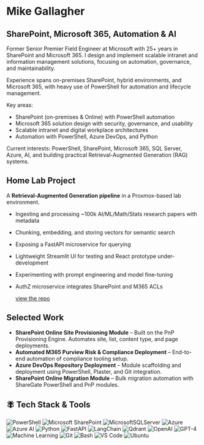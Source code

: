 # Mike Gallagher  
## SharePoint, Microsoft 365, Automation & AI  

Former Senior Premier Field Engineer at Microsoft with 25+ years in SharePoint and Microsoft 365. I design and implement scalable intranet and information management solutions, focusing on automation, governance, and maintainability.  

Experience spans on-premises SharePoint, hybrid environments, and Microsoft 365, with heavy use of PowerShell for automation and lifecycle management.  

Key areas:  
- SharePoint (on-premises & Online) with PowerShell automation  
- Microsoft 365 solution design with security, governance, and usability  
- Scalable intranet and digital workplace architectures  
- Automation with PowerShell, Azure DevOps, and Python  

Current interests: PowerShell, SharePoint, Microsoft 365, SQL Server, Azure, AI, and building practical Retrieval-Augmented Generation (RAG) systems.  


## Home Lab Project 

A **Retrieval-Augmented Generation pipeline** in a Proxmox-based lab environment.  
- Ingesting and processing ~100k AI/ML/Math/Stats research papers with metadata
- Chunking, embedding, and storing vectors for semantic search  
- Exposing a FastAPI microservice for querying  
- Lightweight Streamlit UI for testing and React prototype under-development
- Experimenting with prompt engineering and model fine-tuning
- AuthZ microservice integrates SharePoint and M365 ACLs
  
  [view the repo](https://github.com/lanternadev/lanterna-lab/blob/main/README.md)

## Selected Work  

- **SharePoint Online Site Provisioning Module** – Built on the PnP Provisioning Engine. Automates site, list, content type, and page deployments.  
- **Automated M365 Purview Risk & Compliance Deployment** – End-to-end automation of compliance tooling setup.  
- **Azure DevOps Repository Deployment** – Module scaffolding and deployment using PowerShell, Plaster, and Git integration.  
- **SharePoint Online Migration Module** – Bulk migration automation with ShareGate PowerShell and PnP modules.  

## 🪰 Tech Stack & Tools  

![PowerShell](https://img.shields.io/badge/PowerShell-%235391FE.svg?style=for-the-badge&logo=powershell&logoColor=white) ![Microsoft SharePoint](https://img.shields.io/badge/Microsoft_SharePoint-0078D4?style=for-the-badge&logo=microsoft-sharepoint&logoColor=white) ![MicrosoftSQLServer](https://img.shields.io/badge/Microsoft%20SQL%20Server-CC2927?style=for-the-badge&logo=microsoft%20sql%20server&logoColor=white) ![Azure](https://img.shields.io/badge/azure-%230072C6.svg?style=for-the-badge&logo=microsoftazure&logoColor=white) ![Azure AI](https://img.shields.io/badge/Azure_AI-0078D4?style=for-the-badge&logo=microsoftazure&logoColor=white) ![Python](https://img.shields.io/badge/python-3670A0?style=for-the-badge&logo=python&logoColor=ffdd54) ![FastAPI](https://img.shields.io/badge/FastAPI-009688?style=for-the-badge&logo=fastapi&logoColor=white) ![LangChain](https://img.shields.io/badge/LangChain-000000?style=for-the-badge&labelColor=000000) ![Qdrant](https://img.shields.io/badge/Qdrant-6A0DAD?style=for-the-badge&logo=qdrant&logoColor=white) ![OpenAI](https://img.shields.io/badge/OpenAI-412991?style=for-the-badge&logo=openai&logoColor=white) ![GPT-4](https://img.shields.io/badge/GPT--4-121212?style=for-the-badge&logo=openai&logoColor=white) ![Machine Learning](https://img.shields.io/badge/Machine%20Learning-0A66C2?style=for-the-badge&logo=scikit-learn&logoColor=white) ![Git](https://img.shields.io/badge/GIT-E44C30?style=for-the-badge&logo=git&logoColor=white) ![Bash](https://img.shields.io/badge/Bash-121011?style=for-the-badge&logo=gnubash&logoColor=white) ![VS Code](https://img.shields.io/badge/Visual_Studio_Code-0078D4?style=for-the-badge&logo=visual%20studio%20code&logoColor=white) ![Ubuntu](https://img.shields.io/badge/Ubuntu-E95420?style=for-the-badge&logo=ubuntu&logoColor=white)
